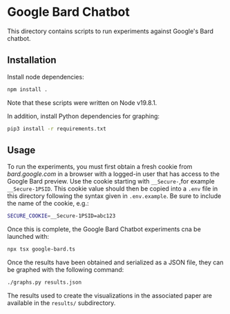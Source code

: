 # Google Bard Chatbot
This directory contains scripts to run experiments against Google's Bard chatbot.

## Installation

Install node dependencies:
```sh
npm install .
```

Note that these scripts were written on Node v19.8.1.

In addition, install Python dependencies for graphing:
```sh
pip3 install -r requirements.txt
```

## Usage

To run the experiments, you must first obtain a fresh cookie from *bard.google.com* in a browser with a logged-in user that has access to the Google Bard preview. Use the cookie starting with `__Secure-`,for example `__Secure-1PSID`. This cookie value should then be copied into a `.env` file in this directory following the syntax given in `.env.example`. Be sure to include the name of the cookie, e.g.:
```sh
SECURE_COOKIE=__Secure-1PSID=abc123
```

Once this is complete, the Google Bard Chatbot experiments cna be launched with:
```sh
npx tsx google-bard.ts
```

Once the results have been obtained and serialized as a JSON file, they can be graphed with the following command:
```sh
./graphs.py results.json
```

The results used to create the visualizations in the associated paper are available in the `results/` subdirectory.